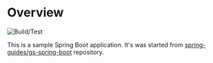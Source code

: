 # Overview

![Build/Test](https://github.com/DevopediaOrg/sboot-app/actions/workflows/build-and-test.yml/badge.svg)

This is a sample Spring Boot application. It's was started from [spring-guides/gs-spring-boot](https://github.com/spring-guides/gs-spring-boot) repository.


